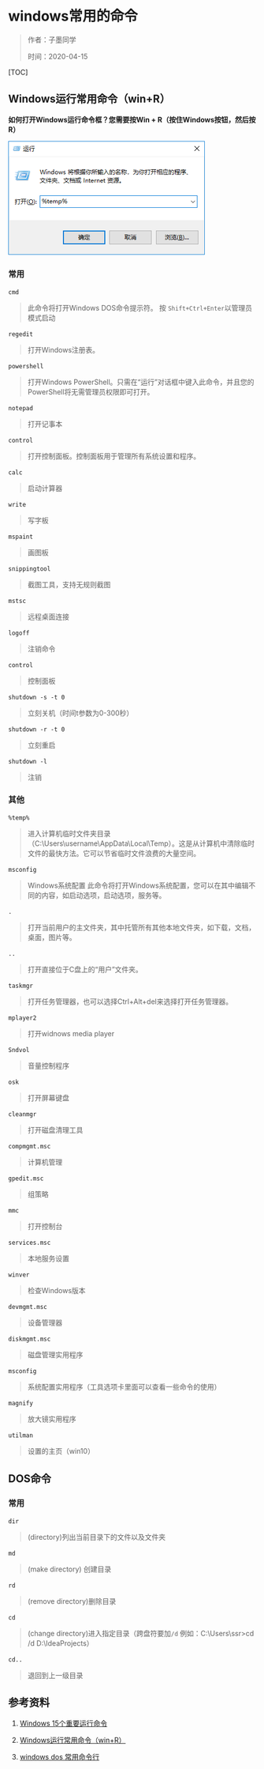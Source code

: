 # windows常用的命令

> 作者：子墨同学
>
> 时间：2020-04-15

[TOC]

## Windows运行常用命令（win+R）

**如何打开Windows运行命令框？您需要按Win + R（按住Windows按钮，然后按R）**

![win-r](images/win-r.png)

### 常用

`cmd`

> 此命令将打开Windows DOS命令提示符。 按 `Shift+Ctrl+Enter`以管理员模式启动

 `regedit`

> 打开Windows注册表。

`powershell`

> 打开Windows PowerShell。只需在“运行”对话框中键入此命令，并且您的PowerShell将无需管理员权限即可打开。

`notepad`

> 打开记事本

`control`

> 打开控制面板。控制面板用于管理所有系统设置和程序。

`calc`

> 启动计算器 

`write`

> 写字板 

`mspaint`

> 画图板 

`snippingtool`

> 截图工具，支持无规则截图 

`mstsc`

>  远程桌面连接 

`logoff`

>  注销命令 

`control`

> 控制面板 

`shutdown -s -t 0`

> 立刻关机（时间t参数为0-300秒） 

`shutdown -r -t 0`

> 立刻重启 

`shutdown -l`

> 注销 



### 其他

`%temp%`

> 进入计算机临时文件夹目录（C:\Users\username\AppData\Local\Temp）。这是从计算机中清除临时文件的最快方法。它可以节省临时文件浪费的大量空间。

`msconfig`

> Windows系统配置
> 此命令将打开Windows系统配置，您可以在其中编辑不同的内容，如启动选项，启动选项，服务等。

`.`

> 打开当前用户的主文件夹，其中托管所有其他本地文件夹，如下载，文档，桌面，图片等。

`..`

> 打开直接位于C盘上的“用户”文件夹。

`taskmgr`

> 打开任务管理器，也可以选择Ctrl+Alt+del来选择打开任务管理器。

`mplayer2`

> 打开widnows media player 

`Sndvol`

>  音量控制程序 

`osk`

> 打开屏幕键盘 

`cleanmgr`

>  打开磁盘清理工具 

`compmgmt.msc`

>  计算机管理 

`gpedit.msc`

> 组策略

`mmc`

>  打开控制台 

`services.msc`

>  本地服务设置 

`winver`

>  检查Windows版本 

`devmgmt.msc`

> 设备管理器 

`diskmgmt.msc`

> 磁盘管理实用程序 

`msconfig`

> 系统配置实用程序（工具选项卡里面可以查看一些命令的使用） 

`magnify`

> 放大镜实用程序 

`utilman`

>  设置的主页（win10）

## DOS命令

### 常用

`dir` 

> (directory)列出当前目录下的文件以及文件夹

`md`

>  (make directory) 创建目录

`rd`

>  (remove directory)删除目录

`cd`

>  (change directory)进入指定目录（跨盘符要加`/d`  例如：C:\Users\ssr>cd /d D:\IdeaProjects） 

`cd..`

>  退回到上一级目录

## 参考资料

1. [Windows 15个重要运行命令](https://blog.csdn.net/u012562943/article/details/78312396)

2. [Windows运行常用命令（win+R）](https://www.cnblogs.com/leeego-123/p/10655693.html)

3. [windows dos 常用命令行](https://blog.csdn.net/ternence_hsu/article/details/70739002)